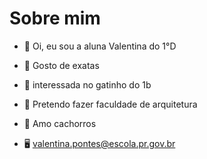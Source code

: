 # Sobre mim
- :crescent_moon: Oi, eu sou a aluna Valentina do 1°D

- :white_heart: Gosto de exatas 

- :green_heart: interessada no gatinho do 1b

- :black_heart: Pretendo fazer faculdade de arquitetura

- :blue_heart: Amo cachorros

- :desktop_computer: valentina.pontes@escola.pr.gov.br

<!---
tinasartori1/tinasartori1 is a ✨ special ✨ repository because its `README.md` (this file) appears on your GitHub profile.
You can click the Preview link to take a look at your changes.
--->
